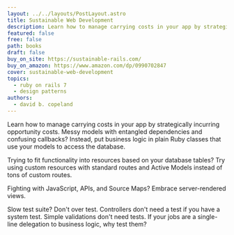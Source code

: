 ```yaml
---
layout: ../../layouts/PostLayout.astro
title: Sustainable Web Development
description: Learn how to manage carrying costs in your app by strategically incurring opportunity costs.
featured: false
free: false
path: books
draft: false
buy_on_site: https://sustainable-rails.com/
buy_on_amazon: https://www.amazon.com/dp/0990702847
cover: sustainable-web-development
topics:
  - ruby on rails 7
  - design patterns
authors:
  - david b. copeland
---
```


Learn how to manage carrying costs in your app by strategically incurring opportunity costs. Messy models with entangled dependencies and confusing callbacks? Instead, put business logic in plain Ruby classes that use your models to access the database.

Trying to fit functionality into resources based on your database tables? Try using custom resources with standard routes and Active Models instead of tons of custom routes.

Fighting with JavaScript, APIs, and Source Maps? Embrace server-rendered views.

Slow test suite? Don't over test. Controllers don't need a test if you have a system test. Simple validations don't need tests. If your jobs are a single-line delegation to business logic, why test them?